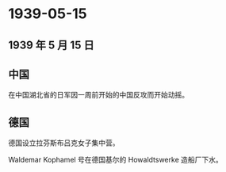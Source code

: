 # 1939-05-15

## 1939 年 5 月 15 日

## 中国

在中国湖北省的日军因一周前开始的中国反攻而开始动摇。

## 德国

德国设立拉芬斯布吕克女子集中营。

Waldemar Kophamel 号在德国基尔的 Howaldtswerke 造船厂下水。

